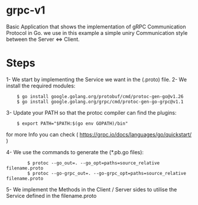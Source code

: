 # grpc-v1
Basic Application that shows the implementation of gRPC Communication Protocol in Go.
we use in this example a simple uniry Communication style between the Server <=> Client.

# Steps
1- We start by implementing the Service we want in the (.proto) file.
2- We install the required modules:

		$ go install google.golang.org/protobuf/cmd/protoc-gen-go@v1.26
		$ go install google.golang.org/grpc/cmd/protoc-gen-go-grpc@v1.1
		
3- Update your PATH so that the protoc compiler can find the plugins:

		$ export PATH="$PATH:$(go env GOPATH)/bin"

for more Info you can check ( https://grpc.io/docs/languages/go/quickstart/ )

4- We use the commands to generate the (*.pb.go files):

	    	$ protoc --go_out=. --go_opt=paths=source_relative filename.proto
	    	$ protoc --go-grpc_out=. --go-grpc_opt=paths=source_relative filename.proto
    
5- We implement the Methods in the Client / Server sides to utilise the Service defined in the filename.proto
